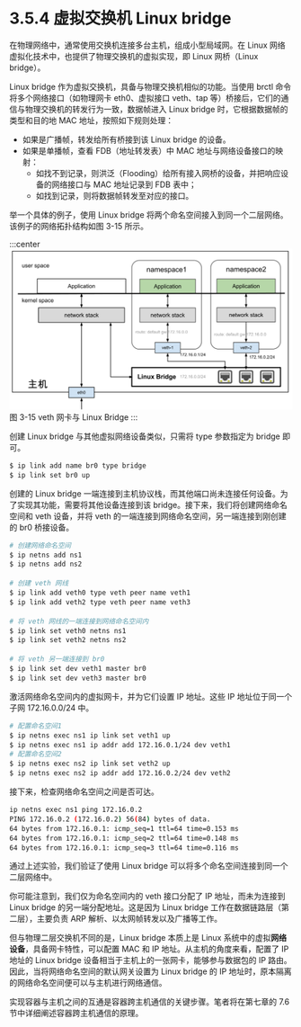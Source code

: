# 3.5.4 虚拟交换机 Linux bridge

在物理网络中，通常使用交换机连接多台主机，组成小型局域网。在 Linux 网络虚拟化技术中，也提供了物理交换机的虚拟实现，即 Linux 网桥（Linux bridge）。

Linux bridge 作为虚拟交换机，具备与物理交换机相似的功能。当使用 brctl 命令将多个网络接口（如物理网卡 eth0、虚拟接口 veth、tap 等）桥接后，它们的通信与物理交换机的转发行为一致，数据帧进入 Linux bridge 时，它根据数据帧的类型和目的地 MAC 地址，按照如下规则处理：

- 如果是广播帧，转发给所有桥接到该 Linux bridge 的设备。
- 如果是单播帧，查看 FDB（地址转发表）中 MAC 地址与网络设备接口的映射：
	- 如找不到记录，则洪泛（Flooding）给所有接入网桥的设备，并把响应设备的网络接口与 MAC 地址记录到 FDB 表中；
	- 如找到记录，则将数据帧转发至对应的接口。

举一个具体的例子，使用 Linux bridge 将两个命名空间接入到同一个二层网络。该例子的网络拓扑结构如图 3-15 所示。

:::center
  ![](../assets/linux-bridge.svg)<br/>
 图 3-15 veth 网卡与 Linux Bridge
:::

创建 Linux bridge 与其他虚拟网络设备类似，只需将 type 参数指定为 bridge 即可。

```bash
$ ip link add name br0 type bridge
$ ip link set br0 up
```

创建的 Linux bridge 一端连接到主机协议栈，而其他端口尚未连接任何设备。为了实现其功能，需要将其他设备连接到该 bridge。接下来，我们将创建网络命名空间和 veth 设备，并将 veth 的一端连接到网络命名空间，另一端连接到刚创建的 br0 桥接设备。

```bash
# 创建网络命名空间
$ ip netns add ns1
$ ip netns add ns2

# 创建 veth 网线
$ ip link add veth0 type veth peer name veth1
$ ip link add veth2 type veth peer name veth3

# 将 veth 网线的一端连接到网络命名空间内
$ ip link set veth0 netns ns1
$ ip link set veth2 netns ns2

# 将 veth 另一端连接到 br0
$ ip link set dev veth1 master br0
$ ip link set dev veth3 master br0
```

激活网络命名空间内的虚拟网卡，并为它们设置 IP 地址。这些 IP 地址位于同一个子网 172.16.0.0/24 中。

```bash
# 配置命名空间1
$ ip netns exec ns1 ip link set veth1 up
$ ip netns exec ns1 ip addr add 172.16.0.1/24 dev veth1
# 配置命名空间2
$ ip netns exec ns2 ip link set veth2 up
$ ip netns exec ns2 ip addr add 172.16.0.2/24 dev veth2
```

接下来，检查网络命名空间之间是否可达。

```bash
ip netns exec ns1 ping 172.16.0.2
PING 172.16.0.2 (172.16.0.2) 56(84) bytes of data.
64 bytes from 172.16.0.1: icmp_seq=1 ttl=64 time=0.153 ms
64 bytes from 172.16.0.1: icmp_seq=2 ttl=64 time=0.148 ms
64 bytes from 172.16.0.1: icmp_seq=3 ttl=64 time=0.116 ms
```

通过上述实验，我们验证了使用 Linux bridge 可以将多个命名空间连接到同一个二层网络中。

你可能注意到，我们仅为命名空间内的 veth 接口分配了 IP 地址，而未为连接到 Linux bridge 的另一端分配地址。这是因为 Linux bridge 工作在数据链路层（第二层），主要负责 ARP 解析、以太网帧转发以及广播等工作。

但与物理二层交换机不同的是，Linux bridge 本质上是 Linux 系统中的虚拟**网络设备**，具备网卡特性，可以配置 MAC 和 IP 地址。从主机的角度来看，配置了 IP 地址的 Linux bridge 设备相当于主机上的一张网卡，能够参与数据包的 IP 路由。因此，当将网络命名空间的默认网关设置为 Linux bridge 的 IP 地址时，原本隔离的网络命名空间便可以与主机进行网络通信。

实现容器与主机之间的互通是容器跨主机通信的关键步骤。笔者将在第七章的 7.6 节中详细阐述容器跨主机通信的原理。


